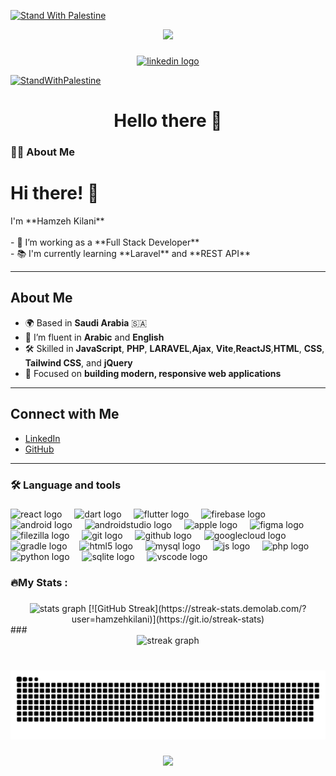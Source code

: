 
[![Stand With Palestine](https://raw.githubusercontent.com/TheBSD/StandWithPalestine/main/banner-no-action.svg)](https://thebsd.github.io/StandWithPalestine)

<div align="center">
  <img height="150" src="https://user-images.githubusercontent.com/88105077/157883808-762a27a1-c1c5-447c-80a1-fb892f511393.png"  />
</div>

###

<div align="center">
  <a href="https://www.linkedin.com/in/hamzeh-kilani-ba689523b" target="_blank">
    <img src="https://img.shields.io/static/v1?message=LinkedIn&logo=linkedin&label=&color=0077B5&logoColor=white&labelColor=&style=for-the-badge" height="25" alt="linkedin logo"  />
  </a>

</div>

[![StandWithPalestine](https://raw.githubusercontent.com/TheBSD/StandWithPalestine/main/badges/StandWithPalestine.svg)](https://github.com/TheBSD/StandWithPalestine/blob/main/docs/README.md)

###

<h1 align="center">Hello there 👋</h1>

###

<h3 align="left">👩‍💻  About Me</h3>

###

# Hi there! 👋

<p align="left">
    I'm **Hamzeh Kilani** <br><br>
    - 🔭 I’m working as a **Full Stack Developer** <br>
    - 📚 I'm currently learning **Laravel** and **REST API** <br>
</p>

---

## About Me

- 🌍 Based in **Saudi Arabia** 🇸🇦  
- 💬 I’m fluent in **Arabic** and **English**  
- 🛠️ Skilled in **JavaScript**, **PHP**, **LARAVEL**,**Ajax**, **Vite**,**ReactJS**,**HTML**, **CSS**, **Tailwind CSS**, and **jQuery**  
- 🎯 Focused on **building modern, responsive web applications**  

---

## Connect with Me

- [LinkedIn](https://www.linkedin.com/in/hamzeh-kilani-ba689523b)  
- [GitHub](https://github.com/hamzehkilani)  

---

###

<h3 align="left">🛠 Language and tools</h3>

###

<div align="left">
  <img src="https://cdn.jsdelivr.net/gh/devicons/devicon/icons/react/react-original.svg" height="40" alt="react logo"  />
  <img width="12" />
  <img src="https://cdn.jsdelivr.net/gh/devicons/devicon/icons/dart/dart-original.svg" height="40" alt="dart logo"  />
  <img width="12" />
  <img src="https://cdn.jsdelivr.net/gh/devicons/devicon/icons/flutter/flutter-original.svg" height="40" alt="flutter logo"  />
  <img width="12" />
  <img src="https://cdn.jsdelivr.net/gh/devicons/devicon/icons/firebase/firebase-plain-wordmark.svg" height="40" alt="firebase logo"  />
  <img width="12" />
  <img src="https://cdn.jsdelivr.net/gh/devicons/devicon/icons/android/android-original.svg" height="40" alt="android logo"  />
  <img width="12" />
  <img src="https://cdn.jsdelivr.net/gh/devicons/devicon/icons/androidstudio/androidstudio-original.svg" height="40" alt="androidstudio logo"  />
  <img width="12" />
  <img src="https://cdn.jsdelivr.net/gh/devicons/devicon/icons/apple/apple-original.svg" height="40" alt="apple logo"  />
  <img width="12" />
  <img src="https://cdn.jsdelivr.net/gh/devicons/devicon/icons/figma/figma-original.svg" height="40" alt="figma logo"  />
  <img width="12" />
  <img src="https://cdn.jsdelivr.net/gh/devicons/devicon/icons/filezilla/filezilla-plain.svg" height="40" alt="filezilla logo"  />
  <img width="12" />
  <img src="https://cdn.jsdelivr.net/gh/devicons/devicon/icons/git/git-original.svg" height="40" alt="git logo"  />
  <img width="12" />
  <img src="https://cdn.jsdelivr.net/gh/devicons/devicon/icons/github/github-original.svg" height="40" alt="github logo"  />
  <img width="12" />
  <img src="https://cdn.jsdelivr.net/gh/devicons/devicon/icons/googlecloud/googlecloud-original.svg" height="40" alt="googlecloud logo"  />
  <img width="12" />
  <img src="https://cdn.jsdelivr.net/gh/devicons/devicon/icons/gradle/gradle-plain.svg" height="40" alt="gradle logo"  />
  <img width="12" />
  <img src="https://cdn.jsdelivr.net/gh/devicons/devicon/icons/html5/html5-original.svg" height="40" alt="html5 logo"  />
  <img width="12" />
  <img src="https://cdn.jsdelivr.net/gh/devicons/devicon/icons/mysql/mysql-original.svg" height="40" alt="mysql logo"  />
  <img width="12" />
  <img src="https://cdn.jsdelivr.net/gh/devicons/devicon/icons/Js/s-plain.svg" height="40" alt="js logo"  />
  <img width="12" />
  <img src="https://cdn.jsdelivr.net/gh/devicons/devicon/icons/php/php-original.svg" height="40" alt="php logo"  />
  <img width="12" />
  <img src="https://cdn.jsdelivr.net/gh/devicons/devicon/icons/python/python-original.svg" height="40" alt="python logo"  />
  <img width="12" />
  <img src="https://cdn.jsdelivr.net/gh/devicons/devicon/icons/sqlite/sqlite-original.svg" height="40" alt="sqlite logo"  />
  <img width="12" />
  <img src="https://cdn.jsdelivr.net/gh/devicons/devicon/icons/vscode/vscode-original.svg" height="40" alt="vscode logo"  />
</div>

###

<h3 align="left">🔥My Stats :</h3>

###

<div align="center">
  <img src="https://github-readme-stats.vercel.app/api?username=hamzehkilani&hide_title=false&hide_rank=false&show_icons=true&include_all_commits=true&count_private=true&disable_animations=false&theme=dracula&locale=en&hide_border=false&order=1" height="150" alt="stats graph"  />
[![GitHub Streak](https://streak-stats.demolab.com/?user=hamzehkilani)](https://git.io/streak-stats)
</div>
###

<div align="center">
  <img src="https://streak-stats.demolab.com?user=hamzehkilani&locale=en&mode=daily&theme=dark&hide_border=false&border_radius=5&order=3" height="220" alt="streak graph"  />
</div>

###


<br clear="both">

<img src="https://raw.githubusercontent.com/hamzehkilani/hamzehkilani/output/snake.svg" alt="Snake animation" />

###

<div align="center">
  <img src="https://profile-counter.glitch.me/hamzehkilani/count.svg?"  />
</div>

###













